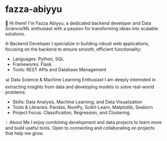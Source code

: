 # fazza-abiyyu
👋 Hi there! I'm Fazza Abiyyu, a dedicated backend developer and Data Science/ML enthusiast with a passion for transforming ideas into scalable solutions.

🌐 Backend Developer
I specialize in building robust web applications, focusing on the backend to ensure smooth, efficient functionality:

- Languages: Python, SQL
- Frameworks: Flask
- Tools: REST APIs and Database Management

📊 Data Science & Machine Learning Enthusiast
I am deeply interested in extracting insights from data and developing models to solve real-world problems:

- Skills: Data Analysis, Machine Learning, and Data Visualization
- Tools & Libraries: Pandas, NumPy, Scikit-Learn, Matplotlib, Seaborn
- Project Focus: Classification, Regression, and Clustering

💡 About Me
I enjoy combining development and data projects to learn more and build useful tools. Open to connecting and collaborating on projects that help me grow.
